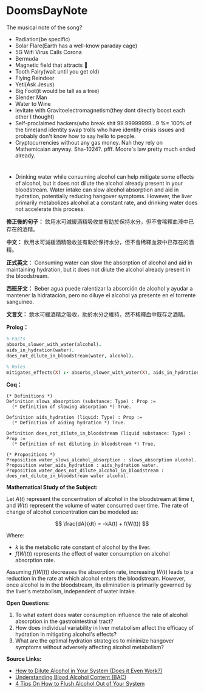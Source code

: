 # DoomsDayNote

The musical note of the song?

- Radiation(be specific)
- Solar Flare(Earth has a well-know paraday cage)
- 5G Wifi Virus Calls Corona
- Bermuda
- Magnetic field that attracts :ghost:
- Tooth Fairy(wait until you get old)
- Flying Reindeer
- Yeti(Ask Jesus)
- Big Foot(it would be tall as a tree)
- Slender Man
- Water to Wine
- levitate with Gravitoelectromagnetism(they dont directly boost each other I thought)
- Self-proclaimed hackers(who break shit 99.99999999...9 %= 100% of the time)and identity swap trolls who have identity crisis issues and probably don't know how to say hello to people.
- Cryptocurrencies without any gas money. Nah they rely on Mathemicaian anyway. Sha-1024?. pfff. Moore's law pretty much ended already.

# 
- Drinking water while consuming alcohol can help mitigate some effects of alcohol, but it does not dilute the alcohol already present in your bloodstream. Water intake can slow alcohol absorption and aid in hydration, potentially reducing hangover symptoms. However, the liver primarily metabolizes alcohol at a constant rate, and drinking water does not accelerate this process. 

**修正後的句子：**
飲用水可減緩酒精吸收並有助於保持水分，但不會稀釋血液中已存在的酒精。

**中文：**
飲用水可減緩酒精吸收並有助於保持水分，但不會稀釋血液中已存在的酒精。

**正式英文：**
Consuming water can slow the absorption of alcohol and aid in maintaining hydration, but it does not dilute the alcohol already present in the bloodstream.

**西班牙文：**
Beber agua puede ralentizar la absorción de alcohol y ayudar a mantener la hidratación, pero no diluye el alcohol ya presente en el torrente sanguíneo.

**文言文：**
飲水可緩酒精之吸收，助於水分之維持，然不稀釋血中既存之酒精。

**Prolog：**
```prolog
% Facts
absorbs_slower_with_water(alcohol).
aids_in_hydration(water).
does_not_dilute_in_bloodstream(water, alcohol).

% Rules
mitigates_effects(X) :- absorbs_slower_with_water(X), aids_in_hydration(water).
```

**Coq：**
```coq
(* Definitions *)
Definition slows_absorption (substance: Type) : Prop := 
  (* Definition of slowing absorption *) True.

Definition aids_hydration (liquid: Type) : Prop := 
  (* Definition of aiding hydration *) True.

Definition does_not_dilute_in_bloodstream (liquid substance: Type) : Prop := 
  (* Definition of not diluting in bloodstream *) True.

(* Propositions *)
Proposition water_slows_alcohol_absorption : slows_absorption alcohol.
Proposition water_aids_hydration : aids_hydration water.
Proposition water_does_not_dilute_alcohol_in_bloodstream : does_not_dilute_in_bloodstream water alcohol.
```

**Mathematical Study of the Subject:**

Let $`A(t)`$ represent the concentration of alcohol in the bloodstream at time $`t`$, and $`W(t) `$ represent the volume of water consumed over time. The rate of change of alcohol concentration can be modeled as:

$$
\frac{dA}{dt} = -kA(t) + f(W(t))
$$

Where:
- $` k `$ is the metabolic rate constant of alcohol by the liver.
- $` f(W(t)) `$ represents the effect of water consumption on alcohol absorption rate.

Assuming $` f(W(t)) `$ decreases the absorption rate, increasing $` W(t) `$ leads to a reduction in the rate at which alcohol enters the bloodstream. However, once alcohol is in the bloodstream, its elimination is primarily governed by the liver's metabolism, independent of water intake.

**Open Questions:**

1. To what extent does water consumption influence the rate of alcohol absorption in the gastrointestinal tract?
2. How does individual variability in liver metabolism affect the efficacy of hydration in mitigating alcohol's effects?
3. What are the optimal hydration strategies to minimize hangover symptoms without adversely affecting alcohol metabolism?

**Source Links:**

- [How to Dilute Alcohol in Your System (Does it Even Work?)](https://www.usdrugtestcenters.com/drug-test-blog/321/how-to-dilute-alcohol-in-your-system-does-it-even-work.html)
- [Understanding Blood Alcohol Content (BAC)](https://www.csbsju.edu/well-being-center/health-promotion/alcohol-guide/understanding-blood-alcohol-content-bac/)
- [4 Tips On How to Flush Alcohol Out of Your System](https://www.confidanthealth.com/help-with-alcohol-use/how-to-flush-alcohol-out-of-your-system)
